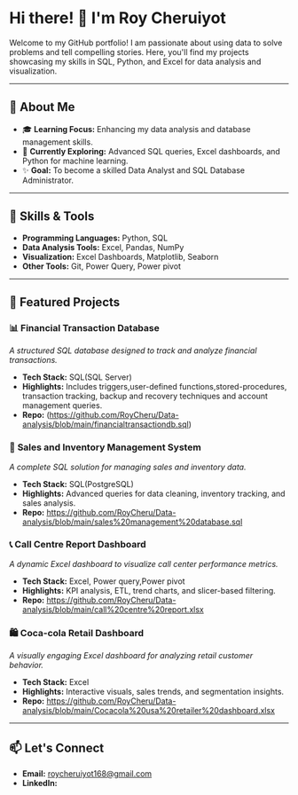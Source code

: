 # Hi there! 👋 I'm Roy Cheruiyot 

Welcome to my GitHub portfolio! I am passionate about using data to solve problems and tell compelling stories. Here, you'll find my projects showcasing my skills in SQL, Python, and Excel for data analysis and visualization.  

------------

## 🚀 About Me  
- 🎓 **Learning Focus:** Enhancing my data analysis and database management skills.  
- 🌱 **Currently Exploring:** Advanced SQL queries, Excel dashboards, and Python for machine learning.  
- ✨ **Goal:** To become a skilled Data Analyst and SQL Database Administrator.  

----------

## 💼 Skills & Tools  
- **Programming Languages:** Python, SQL  
- **Data Analysis Tools:** Excel, Pandas, NumPy  
- **Visualization:** Excel Dashboards, Matplotlib, Seaborn  
- **Other Tools:** Git, Power Query, Power pivot  

---

## 📂 Featured Projects  

### 📊 **Financial Transaction Database**  
*A structured SQL database designed to track and analyze financial transactions.*  
- **Tech Stack:** SQL(SQL Server)  
- **Highlights:** Includes triggers,user-defined functions,stored-procedures, transaction tracking, backup and recovery techniques and account management queries.  
- **Repo:** (https://github.com/RoyCheru/Data-analysis/blob/main/financialtransactiondb.sql)  

### 🛒 **Sales and Inventory Management System**  
*A complete SQL solution for managing sales and inventory data.*  
- **Tech Stack:** SQL(PostgreSQL)  
- **Highlights:** Advanced queries for data cleaning, inventory tracking, and sales analysis.  
- **Repo:**   https://github.com/RoyCheru/Data-analysis/blob/main/sales%20management%20database.sql

### 📞 **Call Centre Report Dashboard**  
*A dynamic Excel dashboard to visualize call center performance metrics.*  
- **Tech Stack:** Excel, Power query,Power pivot  
- **Highlights:** KPI analysis, ETL, trend charts, and slicer-based filtering.  
- **Repo:** https://github.com/RoyCheru/Data-analysis/blob/main/call%20centre%20report.xlsx

### 🛍️ **Coca-cola Retail Dashboard**  
*A visually engaging Excel dashboard for analyzing retail customer behavior.*  
- **Tech Stack:** Excel  
- **Highlights:** Interactive visuals, sales trends, and segmentation insights.  
- **Repo:** https://github.com/RoyCheru/Data-analysis/blob/main/Cocacola%20usa%20retailer%20dashboard.xlsx  

---

## 📫 Let's Connect  
- **Email:** roycheruiyot168@gmail.com  
- **LinkedIn:**   


